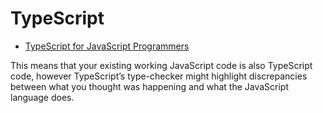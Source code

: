 # TypeScript

* [TypeScript for JavaScript Programmers](https://www.typescriptlang.org/docs/handbook/typescript-in-5-minutes.html)

This means that your existing working JavaScript code is also TypeScript code, however TypeScript’s type-checker might highlight discrepancies between what you thought was happening and what the JavaScript language does.